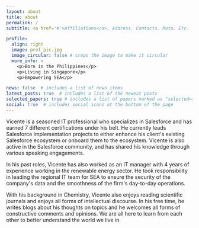 ```yaml
---
layout: about
title: about
permalink: /
subtitle: <a href='#'>Affiliations</a>. Address. Contacts. Moto. Etc.

profile:
  align: right
  image: prof_pic.jpg
  image_circular: false # crops the image to make it circular
  more_info: >
    <p>Born in the Philippines</p>
    <p>Living in Singapore</p>
    <p>Empowering SEA</p>

news: false  # includes a list of news items
latest_posts: true  # includes a list of the newest posts
selected_papers: true # includes a list of papers marked as "selected={true}"
social: true  # includes social icons at the bottom of the page
---
```


Vicente is a seasoned IT professional who specializes in Salesforce and has earned 7 different certifications under his belt. He currently leads Salesforce implementation projects to either enhance his client's existing Salesforce ecosystem or onboard them to the ecosystem. Vicente is also active in the Salesforce community, and has shared his knowledge through various speaking engagements.

In his past roles, Vicente has also worked as an IT manager with 4 years of experience working in the renewable energy sector. He took responsibility in leading the regional IT team for SEA to ensure the security of the company's data and the smoothness of the firm's day-to-day operations.

With his background in Chemistry, Vicente also enjoys reading scientific journals and enjoys all forms of intellectual discourse. In his free time, he writes blogs about his thoughts on topics and he welcomes all forms of constructive comments and opinions. We are all here to learn from each other to better understand the world we live in.